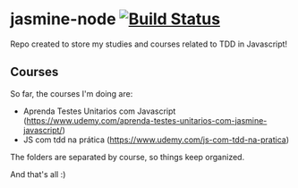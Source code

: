 # jasmine-node [![Build Status](https://travis-ci.org/luizbaldi/javascript-tdd.svg?branch=master)](https://travis-ci.org/luizbaldi/javascript-tdd)

Repo created to store my studies and courses related to TDD in Javascript!

## Courses
So far, the courses I'm doing are:

- Aprenda Testes Unitarios com Javascript (https://www.udemy.com/aprenda-testes-unitarios-com-jasmine-javascript/)
- JS com tdd na prática (https://www.udemy.com/js-com-tdd-na-pratica)

The folders are separated by course, so things keep organized.

And that's all :)
